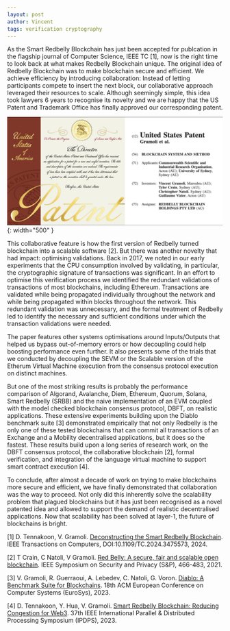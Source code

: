 ```yaml
---
layout: post
author: Vincent
tags: verification cryptography
---
```


As the Smart Redbelly Blockchain has just been accepted for publcation in the flagship journal of Computer Science, IEEE TC [1], 
now is the right time to look back at what makes Redbelly Blockchain unique.
The original idea of Redbelly Blockchain was to make blockchain secure and efficient.
We achieve efficiency by introducing collaboration: Instead of letting participants compete to insert the next block, our collaborative approach leveraged their resources to scale.
Although seemingly simple, this idea took lawyers 6 years to recognise its novelty and we are happy that the US Patent and Trademark Office has finally approved our corresponding patent. 

![The collabortive blockchain patent has just been approved in the US](/img/patent.png){: width="500" }

This collaborative feature is how the first version of Redbelly turned blockchain into a scalable software [2]. But there was another novelty that had impact: optimising validations. 
Back in 2017, we noted in our early experiments that the CPU consumption involved by validating, in particular, the cryptographic signature of transactions was significant. 
In an effort to optimise this verification process we identified the redundant validations of transactions of most blockchains, including Ethereum. 
Transactions are validated while being propagated individually throughout the network and while being propagated within blocks throughout the network. 
This redundant validation was unnecessary, and the formal treatment of Redbelly led to identify the necessary and sufficient conditions under which the transaction validations were needed. 

The paper features other systems optimisations around Inputs/Outputs that helped us bypass out-of-memory errors or how decoupling could help boosting performance even further.
It also presents some of the trials that we conducted by decoupling the SEVM or the Scalable version of the Etherum Virtual Machine execution from the consensus protocol execution on distinct machines.

But one of the most striking results is probably the performance comparison of Algorand, Avalanche, Diem, Ethereum, Quorum, Solana, Smart Redbelly (SRBB) and the naive implementation of an EVM coupled with the model checked blockchain consensus protocol, DBFT, on realistic applications.
These extensive experiments building upon the Diablo benchmark suite [3] demonstrated empirically that not only Redbelly is the only one of these tested blockchains that can commit all transactions of an Exchange and a Mobility decentralised applications, but it does so the fastest. 
These results build upon a long series of research work, on the DBFT consensus protocol, the collaborative blockchain [2], formal verification, and integration of the language virtual machine to support smart contract execution [4].

To conclude, after almost a decade of work on trying to make blockchains more secure and efficient, we have finally demonstrated that collaboration was the way to proceed.
Not only did this inherently solve the scalability problem that plagued blockchains but it has just been recognised as a novel patented idea and allowed to support the 
demand of realistic decentralised applications. Now that scalability has been solved at layer-1, the future of blockchains is bright.

[1] D. Tennakoon, V. Gramoli. [Deconstructing the Smart Redbelly Blockchain](https://gramoli.github.io/pubs/2024-SRBB-TC.pdf). 
IEEE Transactions on Computers, DOI:10.1109/TC.2024.3475573, 2024.

[2] T Crain, C Natoli, V Gramoli. [Red Belly: A secure, fair and scalable open blockchain](https://gramoli.github.io/pubs/redbellyblockchain-oakland21.pdf). IEEE Symposium on Security and Privacy (S&P), 466-483, 2021.

[3] V. Gramoli, R. Guerraoui, A. Lebedev, C. Natoli, G. Voron. [Diablo: A Benchmark Suite for Blockchains](https://gramoli.github.io/pubs/Eurosys23-Diablo.pdf). 18th ACM European Conference on Computer Systems (EuroSys), 2023.

[4] D. Tennakoon, Y. Hua, V. Gramoli. [Smart Redbelly Blockchain: Reducing Congestion for Web3](https://gramoli.github.io/pubs/IPDPS23-SmartRedbelly.pdf). 37th IEEE International Parallel & Distributed Processing Symposium (IPDPS), 2023.
